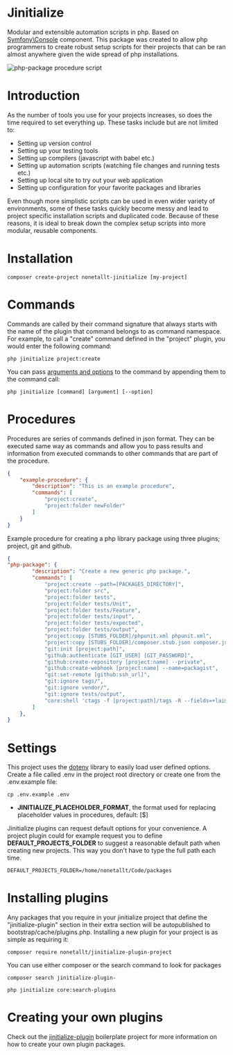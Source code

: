 # Jinitialize

Modular and extensible automation scripts in php. Based on [Symfony\Console](https://symfony.com/doc/current/components/console.html) component. This package was created to allow php programmers to create robust setup scripts for their projects that can be ran almost anywhere given the wide spread of php installations.

![php-package procedure script](https://i.imgur.com/2ywPHbh.png)

# Introduction

As the number of tools you use for your projects increases, so does the time required to set everything up. These tasks include but are not limited to:
* Setting up version control
* Setting up your testing tools
* Setting up compilers (javascript with babel etc.)
* Setting up automation scripts (watching file changes and running tests etc.)
* Setting up local site to try out your web application
* Setting up configuration for your favorite packages and libraries

Even though more simplistic scripts can be used in even wider variety of environments, some of these tasks quickly become messy and lead to project specific installation scripts and duplicated code. Because of these reasons, it is ideal to break down the complex setup scripts into more modular, reusable components.

# Installation
```
composer create-project nonetallt-jinitialize [my-project]
```

# Commands

Commands are called by their command signature that always starts with the name of the plugin that command belongs to as command namespace. For example, to call a "create" command defined in the "project" plugin, you would enter the following command:
```
php jinitialize project:create
```

You can pass [arguments and options](https://symfony.com/doc/current/components/console/console_arguments.html) to the command by appending them to the command call:
```
php jinitialize [command] [argument] [--option]
```

# Procedures
Procedures are series of commands defined in json format. They can be executed same way as commands and allow you to pass results and information from executed commands to other commands that are part of the procedure.

```json
{
    "example-procedure": {
        "description": "This is an example procedure",
        "commands": [
            "project:create",
            "project:folder newFolder"
        ]
    }
}
```

Example procedure for creating a php library package using three plugins; project, git and github.
```json
{
"php-package": {
        "description": "Create a new generic php package.",
        "commands": [ 
            "project:create --path=[PACKAGES_DIRECTORY]",
            "project:folder src",
            "project:folder tests",
            "project:folder tests/Unit",
            "project:folder tests/Feature",
            "project:folder tests/input",
            "project:folder tests/expected",
            "project:folder tests/output",
            "project:copy [STUBS_FOLDER]/phpunit.xml phpunit.xml",
            "project:copy [STUBS_FOLDER]/composer.stub.json composer.json --env --exported",
            "git:init [project:path]",
            "github:authenticate [GIT_USER] [GIT_PASSWORD]",
            "github:create-repository [project:name] --private",
            "github:create-webhook [project:name] --name=packagist",
            "git:set-remote [github:ssh_url]",
            "git:ignore tags/",
            "git:ignore vendor/",
            "git:ignore tests/output",
            "core:shell 'ctags -f [project:path]/tags -R --fields=+laimS --languages=php --exclude=.git'"
        ]
    },
}
```

# Settings
This project uses the [dotenv](https://github.com/vlucas/phpdotenv) library to easily load user defined options. Create a file called .env in the project root directory or create one from the .env.example file:

```
cp .env.example .env
```

* **JINITIALIZE_PLACEHOLDER_FORMAT**, the format used for replacing placeholder values in procedures, default: [$]

Jinitialize plugins can request default options for your convenience. A project plugin could for example request you to define **DEFAULT_PROJECTS_FOLDER** to suggest a reasonable default path when creating new projects. This way you don't have to type the full path each time.

```
DEFAULT_PROJECTS_FOLDER=/home/nonetallt/Code/packages
```

# Installing plugins
Any packages that you require in your jinitialize project that define the "jinitialize-plugin" section in their extra section will be autopublished to bootstrap/cache/plugins.php. Installing a new plugin for your project is as simple as requiring it:

```
composer require nonetallt/jinitialize-plugin-project
```

You can use either composer or the search command to look for packages
```
composer search jinitialize-plugin-

php jinitialize core:search-plugins
```

# Creating your own plugins
Check out the [jinitialize-plugin](https://github.com/nonetallt/jinitialize-plugin) boilerplate project  for more information on how to create your own plugin packages.
